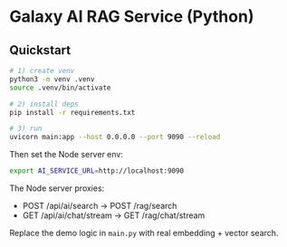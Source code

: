 # Galaxy AI RAG Service (Python)

## Quickstart

```bash
# 1) create venv
python3 -m venv .venv
source .venv/bin/activate

# 2) install deps
pip install -r requirements.txt

# 3) run
uvicorn main:app --host 0.0.0.0 --port 9090 --reload
```

Then set the Node server env:

```bash
export AI_SERVICE_URL=http://localhost:9090
```

The Node server proxies:
- POST /api/ai/search -> POST /rag/search
- GET  /api/ai/chat/stream -> GET /rag/chat/stream

Replace the demo logic in `main.py` with real embedding + vector search.


